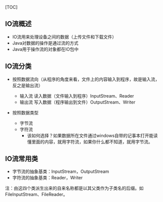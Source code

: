 [TOC]

## IO流概述

- IO流用来处理设备之间的数据（上传文件和下载文件）
- Java对数据的操作是通过流的方式
- Java用于操作流的对象都在IO包中

## IO流分类

- 按照数据流向（从程序的角度来看，文件上的内容输入到程序，故是输入流，反之是输出流）
  - 输入流 读入数据（文件输入到程序）InputStream、Reader
  - 输出流 写入数据（程序输出到文件）OutputStream、Writer

- 按照数据类型
  - 字节流
  - 字符流
    - 该如何选择？如果数据所在文件通过windows自带的记事本打开能读懂里面的内容，就用字符流，如果你什么都不知道，就用字节流。

## IO流常用类

- 字节流的抽象基类：InputStream，OutputStream
- 字符流的抽象基类：Reader，Writer

注：由这四个类派生出来的自来名称都是以其父类作为子类名的后缀。如FileInputStream、FileReader。

